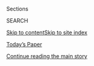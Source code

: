 <div id="app">

<div>

<div class="NYTAppHideMasthead css-1r6wvpq e1suatyy0">

<div class="section css-ui9rw0 e1suatyy2">

<div class="css-eph4ug er09x8g0">

<div class="css-6n7j50">

</div>

<span class="css-1dv1kvn">Sections</span>

<div class="css-10488qs">

<span class="css-1dv1kvn">SEARCH</span>

</div>

[Skip to content](#site-content)[Skip to site
index](#site-index)

</div>

<div class="css-10698na e1huz5gh0">

</div>

</div>

<div id="masthead-bar-one" class="section hasLinks css-15hmgas e1csuq9d3">

<div class="css-uqyvli e1csuq9d0">

</div>

<div class="css-1uqjmks e1csuq9d1">

</div>

<div class="css-9e9ivx">

[](https://myaccount.nytimes.com/auth/login?response_type=cookie&client_id=vi)

</div>

<div class="css-1bvtpon e1csuq9d2">

[Today’s Paper](https://www.nytimes.com/section/todayspaper)

</div>

</div>

</div>

</div>

<div data-aria-hidden="false">

<div id="site-content" data-role="main">

<div id="top-wrapper" class="css-15p45cc eaca97t0" type="top">

<div id="top-slug" class="css-19x0jxb eaca97t1" hidden="">

Advertisement

</div>

[Continue reading the main
story](#after-top)

<div class="ad top-wrapper" style="text-align:center;height:100%;display:block;min-height:90px">

<div id="top" class="place-ad" data-position="top" data-size-key="top">

</div>

</div>

<div id="after-top">

</div>

</div>

<div id="byline" class="section css-15h4p1b e9abtgs0">

<div class="css-1j21atc e1svk9qx1">

<div class="css-nfcc9b e1svk9qx3">

<div class="css-cnx41t">

![Portrait of Michelle
Cottle](https://static01.nyt.com/images/2019/06/25/opinion/michelle-cottle-circular/michelle-cottle-circular-thumbLarge-v2.png)

</div>

<div class="css-vl9dhg e1svk9qx5">

<div class="css-1nrhkj6 e1svk9qx6">

# Michelle Cottle

</div>

## <span></span>

Michelle Cottle is a member of the New York Times editorial board,
focusing on U.S. politics. She has covered Washington and politics since
the Clinton administration.

<span class="css-dd5dyy">More**</span>

</div>

</div>

</div>

<div>

<div id="mid1-wrapper" class="css-1mn4oms eaca97t0" type="rank">

<div id="mid1-slug" class="css-1tag3rd eaca97t1">

Advertisement

</div>

[Continue reading the main
story](#after-mid1)

<div id="mid1" class="ad mid1-wrapper" style="text-align:center;height:100%;display:block">

</div>

<div id="after-mid1">

</div>

</div>

</div>

<div class="css-185go5a e1o5byef0">

<div class="css-15cbhtu">

  - [Latest](#stream-panel)
  - <span class="css-6n7j50">Search</span>
    <div class="control">
    <div class="label-container css-1dv1kvn">
    Search
    </div>
    <div class="css-wm4t3d">
    **<span id="clear-search-input" class="css-1dv1kvn">Clear this text
    input</span>
    </div>
    </div>
    <span class="css-1iovbfw"></span>

<div id="stream-panel" class="section css-8msx5b e1jz0cab1">

<div class="css-13mho3u">

1.  
    
    <div class="css-1cp3ece">
    
    <div class="css-1l4spti">
    
    [](/2020/08/03/opinion/senior-voters-biden-trump-2020.html)
    
    <div class="css-79elbk">
    
    ![](https://static01.nyt.com/images/2020/08/03/opinion/03cottleWeb/03cottleWeb-thumbWide.jpg?quality=75&auto=webp&disable=upscale)
    
    </div>
    
    ## Disenchanted Seniors for Biden
    
    The pandemic is particularly dangerous for older Americans, and
    Trump is losing their support.
    
    <div class="css-1nqbnmb ea5icrr0">
    
    By <span class="css-1n7hynb">Michelle
    Cottle</span>
    
    </div>
    
    </div>
    
    <div class="css-1lc2l26 e1xfvim33">
    
    </div>
    
    </div>

2.  
    
    <div class="css-1cp3ece">
    
    <div class="css-1l4spti">
    
    [](/2020/07/24/opinion/sunday/joe-biden-2020.html)
    
    <div class="css-79elbk">
    
    ![](https://static01.nyt.com/images/2020/07/26/opinion/sunday/26CottleCover/26CottleCover-thumbWide.jpg?quality=75&auto=webp&disable=upscale)
    
    </div>
    
    ## Just How Far Will Joe Biden Go?
    
    He’s not listening to Twitter. So who does have the candidate’s ear?
    
    <div class="css-1nqbnmb ea5icrr0">
    
    By <span class="css-1n7hynb">Michelle
    Cottle</span>
    
    </div>
    
    </div>
    
    <div class="css-1lc2l26 e1xfvim33">
    
    </div>
    
    </div>

3.  
    
    <div class="css-1cp3ece">
    
    <div class="css-1l4spti">
    
    [](/2020/07/02/opinion/coronavirus-florida-reopenings.html)
    
    <div class="css-79elbk">
    
    ![](https://static01.nyt.com/images/2020/07/04/opinion/04cottle_top/merlin_173894559_3202d568-744b-4c16-bb6c-978755ac5e2a-thumbWide.jpg?quality=75&auto=webp&disable=upscale)
    
    </div>
    
    ## Florida, America’s Pandemic Playground
    
    Need a venue for a large indoor gathering — a national political
    convention, say? The state’s got you covered.
    
    <div class="css-1nqbnmb ea5icrr0">
    
    By <span class="css-1n7hynb">Michelle
    Cottle</span>
    
    </div>
    
    </div>
    
    <div class="css-1lc2l26 e1xfvim33">
    
    </div>
    
    </div>

4.  
    
    <div class="css-1cp3ece">
    
    <div class="css-1l4spti">
    
    [](/2020/07/01/opinion/biden-running-mate-cabinet.html)
    
    <div class="css-79elbk">
    
    ![](https://static01.nyt.com/images/2020/07/01/opinion/01opreaders-biden/01opreaders-biden-thumbWide.jpg?quality=75&auto=webp&disable=upscale)
    
    </div>
    
    ## Your Democratic ‘Dream Team’
    
    “His cabinet will be the future”: Readers tell us who they want to
    see next to Joe Biden, on the ballot and in the White House.
    
    <div class="css-1nqbnmb ea5icrr0">
    
    By <span class="css-1n7hynb">Michelle
    Cottle</span>
    
    </div>
    
    </div>
    
    <div class="css-1lc2l26 e1xfvim33">
    
    </div>
    
    </div>

5.  
    
    <div class="css-1cp3ece">
    
    <div class="css-1l4spti">
    
    [](/2020/06/15/opinion/trump-rally-coronavirus.html)
    
    <div class="css-79elbk">
    
    ![](https://static01.nyt.com/images/2020/06/15/opinion/15cottle1/merlin_169303896_5ba3ef99-e11a-4140-87c2-b2e798773752-thumbWide.jpg?quality=75&auto=webp&disable=upscale)
    
    </div>
    
    ## Ask Not What President Trump Can Do for You
    
    His made-for-TV rallies can be matters of life and death.
    
    <div class="css-1nqbnmb ea5icrr0">
    
    By <span class="css-1n7hynb">Michelle
    Cottle</span>
    
    </div>
    
    </div>
    
    <div class="css-1lc2l26 e1xfvim33">
    
    </div>
    
    </div>

6.  
    
    <div class="css-1cp3ece">
    
    <div class="css-1l4spti">
    
    [](/2020/05/27/opinion/coronavirus-trump-north-carolina.html)
    
    <div class="css-79elbk">
    
    ![](https://static01.nyt.com/images/2020/05/27/opinion/27cottleWeb/27cottleWeb-thumbWide.jpg?quality=75&auto=webp&disable=upscale)
    
    </div>
    
    ## Trump Will Have His Coronation
    
    If North Carolina won’t host the Republican Party’s convention,
    he’ll find a state that will.
    
    <div class="css-1nqbnmb ea5icrr0">
    
    By <span class="css-1n7hynb">Michelle
    Cottle</span>
    
    </div>
    
    </div>
    
    <div class="css-1lc2l26 e1xfvim33">
    
    </div>
    
    </div>

7.  
    
    <div class="css-1cp3ece">
    
    <div class="css-1l4spti">
    
    [](/2020/05/20/opinion/biden-vice-president-cabinet.html)
    
    <div class="css-79elbk">
    
    ![](https://static01.nyt.com/images/2020/05/20/opinion/20opreaders-cottle-cabinet2/20opreaders-cottle-cabinet2-thumbWide.jpg?quality=75&auto=webp&disable=upscale)
    
    </div>
    
    ## Who’s on Your Biden Dream Team?
    
    Pundits aren’t waiting until November to discuss cabinet options.
    Why should you?
    
    <div class="css-1nqbnmb ea5icrr0">
    
    By <span class="css-1n7hynb">Michelle
    Cottle</span>
    
    </div>
    
    </div>
    
    <div class="css-1lc2l26 e1xfvim33">
    
    </div>
    
    </div>

8.  
    
    <div class="css-1cp3ece">
    
    <div class="css-1l4spti">
    
    [](/2020/05/19/opinion/pompeo-state-department-inspector-general.html)
    
    <div class="css-79elbk">
    
    ![](https://static01.nyt.com/images/2020/05/19/opinion/19cottleWeb/19cottleWeb-thumbWide-v2.jpg?quality=75&auto=webp&disable=upscale)
    
    </div>
    
    ## Why Did Mike Pompeo Want His Watchdog Fired?
    
    His vague explanations for asking President Trump to dismiss the
    State Department’s inspector general don’t add up.
    
    <div class="css-1nqbnmb ea5icrr0">
    
    By <span class="css-1n7hynb">Michelle
    Cottle</span>
    
    </div>
    
    </div>
    
    <div class="css-1lc2l26 e1xfvim33">
    
    </div>
    
    </div>

9.  
    
    <div class="css-1cp3ece">
    
    <div class="css-1l4spti">
    
    [](/2020/05/12/opinion/trump-pence-coronavirus-masks.html)
    
    <div class="css-79elbk">
    
    ![](https://static01.nyt.com/images/2020/05/12/opinion/12Cottle1/merlin_172219305_14e6fcef-4849-445d-8515-3be995091177-thumbWide.jpg?quality=75&auto=webp&disable=upscale)
    
    </div>
    
    ## Trump’s Barefaced Deceptions
    
    He won’t wear a mask, fearing it will project weakness and defeat.
    Who does he think he’s fooling?
    
    <div class="css-1nqbnmb ea5icrr0">
    
    By <span class="css-1n7hynb">Michelle
    Cottle</span>
    
    </div>
    
    <div class="css-185051n">
    
    [阅读简体中文版](https://cn.nytimes.com/opinion/20200513/trump-pence-coronavirus-masks/ "Read in Simplified Chinese")[閱讀繁體中文版](https://cn.nytimes.com/opinion/20200513/trump-pence-coronavirus-masks/zh-hant/ "Read in Traditional Chinese")
    
    </div>
    
    </div>
    
    <div class="css-1lc2l26 e1xfvim33">
    
    </div>
    
    </div>

10. 
    
    <div class="css-1cp3ece">
    
    <div class="css-1l4spti">
    
    [](/2020/04/30/opinion/coronavirus-trump-republicans.html)
    
    <div class="css-79elbk">
    
    ![](https://static01.nyt.com/images/2020/04/30/opinion/30cottle/30cottle-thumbWide-v3.jpg?quality=75&auto=webp&disable=upscale)
    
    </div>
    
    ## Republicans, It’s Too Late to Back Away From Trump
    
    G.O.P. lawmakers have enabled all of the president’s misadventures
    up to now. They can’t disavow his response to the coronavirus.
    
    <div class="css-1nqbnmb ea5icrr0">
    
    By <span class="css-1n7hynb">Michelle Cottle</span>
    
    </div>
    
    </div>
    
    <div class="css-1lc2l26 e1xfvim33">
    
    </div>
    
    </div>

<div class="css-13mho3u">

<div class="css-1t62hi8">

<div class="css-1stvaey">

Show
More

<div>

<div style="border:0;clip:rect(0 0 0 0);height:1px;margin:-1px;overflow:hidden;white-space:nowrap;padding:0;width:1px;position:absolute" data-role="log" data-aria-live="assertive">

</div>

<div style="border:0;clip:rect(0 0 0 0);height:1px;margin:-1px;overflow:hidden;white-space:nowrap;padding:0;width:1px;position:absolute" data-role="log" data-aria-live="assertive">

</div>

<div style="border:0;clip:rect(0 0 0 0);height:1px;margin:-1px;overflow:hidden;white-space:nowrap;padding:0;width:1px;position:absolute" data-role="log" data-aria-live="polite">

</div>

<div style="border:0;clip:rect(0 0 0 0);height:1px;margin:-1px;overflow:hidden;white-space:nowrap;padding:0;width:1px;position:absolute" data-role="log" data-aria-live="polite">

</div>

</div>

</div>

</div>

</div>

</div>

<div class="css-g6hk37 supplemental">

<div id="mid2-wrapper" class="css-10wkyv7 eaca97t0" type="lede">

<div id="mid2-slug" class="css-1tag3rd eaca97t1">

Advertisement

</div>

[Continue reading the main
story](#after-mid2)

<div id="mid2" class="ad mid2-wrapper" style="text-align:center;height:100%;display:block;min-height:250px">

</div>

<div id="after-mid2">

</div>

</div>

## Follow Elsewhere

<div class="module-body">

  - [**<span data-aria-hidden="true">mcottle</span><span class="css-1dv1kvn">twitter
    page for mcottle</span>](https://twitter.com/mcottle)

</div>

</div>

</div>

</div>

</div>

</div>

</div>

## Site Index

<div>

</div>

## Site Information Navigation

  - [© <span>2020</span> <span>The New York Times
    Company</span>](https://help.nytimes.com/hc/en-us/articles/115014792127-Copyright-notice)

<!-- end list -->

  - [NYTCo](https://www.nytco.com/)
  - [Contact
    Us](https://help.nytimes.com/hc/en-us/articles/115015385887-Contact-Us)
  - [Work with us](https://www.nytco.com/careers/)
  - [Advertise](https://nytmediakit.com/)
  - [T Brand Studio](http://www.tbrandstudio.com/)
  - [Your Ad
    Choices](https://www.nytimes.com/privacy/cookie-policy#how-do-i-manage-trackers)
  - [Privacy](https://www.nytimes.com/privacy)
  - [Terms of
    Service](https://help.nytimes.com/hc/en-us/articles/115014893428-Terms-of-service)
  - [Terms of
    Sale](https://help.nytimes.com/hc/en-us/articles/115014893968-Terms-of-sale)
  - [Site
    Map](https://spiderbites.nytimes.com)
  - [Help](https://help.nytimes.com/hc/en-us)
  - [Subscriptions](https://www.nytimes.com/subscription?campaignId=37WXW)

</div>

</div>
